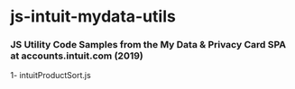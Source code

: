 # js-intuit-mydata-utils

### JS Utility Code Samples from the My Data & Privacy Card SPA at accounts.intuit.com (2019)

1- intuitProductSort.js
